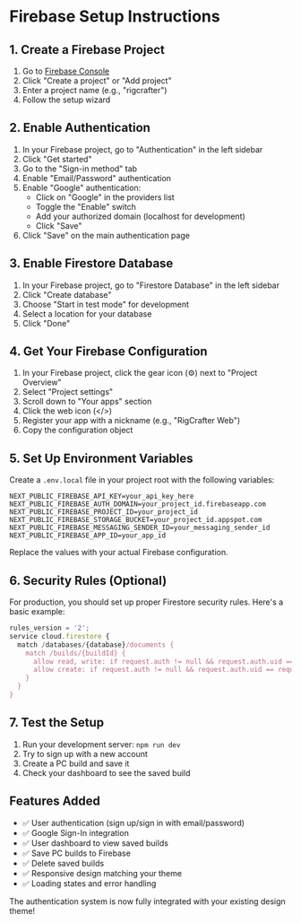 # Firebase Setup Instructions

## 1. Create a Firebase Project

1. Go to [Firebase Console](https://console.firebase.google.com/)
2. Click "Create a project" or "Add project"
3. Enter a project name (e.g., "rigcrafter")
4. Follow the setup wizard

## 2. Enable Authentication

1. In your Firebase project, go to "Authentication" in the left sidebar
2. Click "Get started"
3. Go to the "Sign-in method" tab
4. Enable "Email/Password" authentication
5. Enable "Google" authentication:
   - Click on "Google" in the providers list
   - Toggle the "Enable" switch
   - Add your authorized domain (localhost for development)
   - Click "Save"
6. Click "Save" on the main authentication page

## 3. Enable Firestore Database

1. In your Firebase project, go to "Firestore Database" in the left sidebar
2. Click "Create database"
3. Choose "Start in test mode" for development
4. Select a location for your database
5. Click "Done"

## 4. Get Your Firebase Configuration

1. In your Firebase project, click the gear icon (⚙️) next to "Project Overview"
2. Select "Project settings"
3. Scroll down to "Your apps" section
4. Click the web icon (</>)
5. Register your app with a nickname (e.g., "RigCrafter Web")
6. Copy the configuration object

## 5. Set Up Environment Variables

Create a `.env.local` file in your project root with the following variables:

```env
NEXT_PUBLIC_FIREBASE_API_KEY=your_api_key_here
NEXT_PUBLIC_FIREBASE_AUTH_DOMAIN=your_project_id.firebaseapp.com
NEXT_PUBLIC_FIREBASE_PROJECT_ID=your_project_id
NEXT_PUBLIC_FIREBASE_STORAGE_BUCKET=your_project_id.appspot.com
NEXT_PUBLIC_FIREBASE_MESSAGING_SENDER_ID=your_messaging_sender_id
NEXT_PUBLIC_FIREBASE_APP_ID=your_app_id
```

Replace the values with your actual Firebase configuration.

## 6. Security Rules (Optional)

For production, you should set up proper Firestore security rules. Here's a basic example:

```javascript
rules_version = '2';
service cloud.firestore {
  match /databases/{database}/documents {
    match /builds/{buildId} {
      allow read, write: if request.auth != null && request.auth.uid == resource.data.userId;
      allow create: if request.auth != null && request.auth.uid == request.resource.data.userId;
    }
  }
}
```

## 7. Test the Setup

1. Run your development server: `npm run dev`
2. Try to sign up with a new account
3. Create a PC build and save it
4. Check your dashboard to see the saved build

## Features Added

- ✅ User authentication (sign up/sign in with email/password)
- ✅ Google Sign-In integration
- ✅ User dashboard to view saved builds
- ✅ Save PC builds to Firebase
- ✅ Delete saved builds
- ✅ Responsive design matching your theme
- ✅ Loading states and error handling

The authentication system is now fully integrated with your existing design theme! 